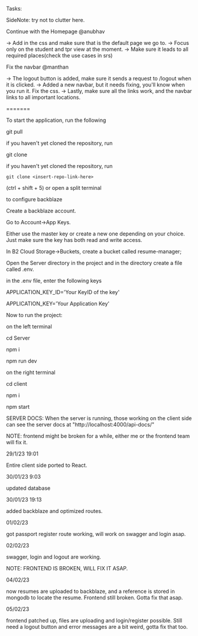 Tasks:

SideNote: try not to clutter here.

Continue with the Homepage @anubhav

-> Add in the css and make sure that is the default page we go to.
-> Focus only on the student and tpr view at the moment.
-> Make sure it leads to all required places(check the use cases in srs)

Fix the navbar @manthan

-> The logout button is added, make sure it sends a request to /logout when it is clicked.
-> Added a new navbar, but it needs fixing, you'll know when you run it. Fix the css.
-> Lastly, make sure all the links work, and the navbar links to all important locations.

=======

To start the application, run the following

git pull

if you haven't yet cloned the repository, run

git clone <insert-repo-link-here>

if you haven't yet cloned the repository, run

`git clone <insert-repo-link-here>`

(ctrl + shift + 5) or open a split terminal

to configure backblaze

Create a backblaze account.

Go to Account->App Keys.

Either use the master key or create a new one depending on your choice. Just make sure the key has both read and write access.

In B2 Cloud Storage->Buckets, create a bucket called resume-manager;

Open the Server directory in the project and in the directory create a file called .env.

in the .env file, enter the following keys

APPLICATION_KEY_ID='Your KeyID of the key'

APPLICATION_KEY='Your Application Key'

Now to run the project:

on the left terminal

cd Server

npm i

npm run dev

on the right terminal

cd client

npm i

npm start

SERVER DOCS: When the server is running, those working on the client side can see the server docs at "http://localhost:4000/api-docs/"

NOTE: frontend might be broken for a while, either me or the frontend team will fix it.

29/1/23 19:01

Entire client side ported to React.

30/01/23 9:03

updated database

30/01/23 19:13

added backblaze and optimized routes.

01/02/23

got passport register route working, will work on swagger and login asap.

02/02/23

swagger, login and logout are working.

NOTE: FRONTEND IS BROKEN, WILL FIX IT ASAP.

04/02/23

now resumes are uploaded to backblaze, and a reference is stored in mongodb to locate the resume. Frontend still broken. Gotta fix that asap.

05/02/23

frontend patched up, files are uploading and login/register possible. Still need a logout button and error messages are a bit weird, gotta fix that too.
